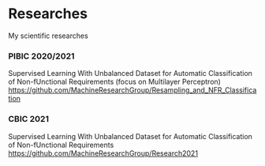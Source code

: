 # Researches
My scientific researches

### PIBIC 2020/2021
Supervised Learning With Unbalanced Dataset for Automatic Classification of Non-fUnctional Requirements (focus on Multilayer Perceptron)
https://github.com/MachineResearchGroup/Resampling_and_NFR_Classification

### CBIC 2021
Supervised Learning With Unbalanced Dataset for Automatic Classification of Non-fUnctional Requirements
https://github.com/MachineResearchGroup/Research2021
